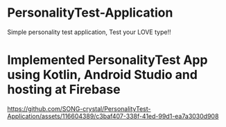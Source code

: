 # PersonalityTest-Application
Simple personality test application, Test your LOVE type!!

# Implemented PersonalityTest App using Kotlin, Android Studio and hosting at Firebase
https://github.com/SONG-crystal/PersonalityTest-Application/assets/116604389/c3baf407-338f-41ed-99d1-ea7a3030d908


